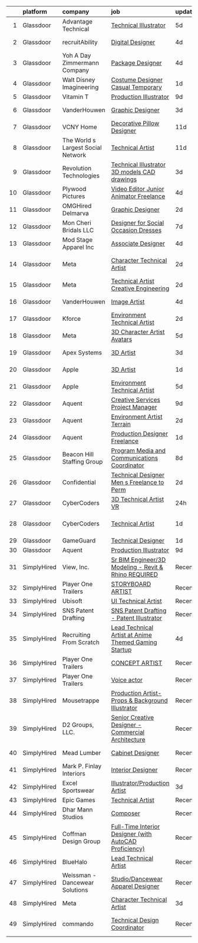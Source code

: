 

|    | platform    | company                            | job                                                                                                                                                                                                                                                                                                                                                                                                                                                                                                                                                                                                                                                                                                                                                                                                                                                                                                                                                                                                                                                                                                                                                                                                                                                                                                                                                                                                                                                                         | update_time   | location                   |
|---:|:------------|:-----------------------------------|:----------------------------------------------------------------------------------------------------------------------------------------------------------------------------------------------------------------------------------------------------------------------------------------------------------------------------------------------------------------------------------------------------------------------------------------------------------------------------------------------------------------------------------------------------------------------------------------------------------------------------------------------------------------------------------------------------------------------------------------------------------------------------------------------------------------------------------------------------------------------------------------------------------------------------------------------------------------------------------------------------------------------------------------------------------------------------------------------------------------------------------------------------------------------------------------------------------------------------------------------------------------------------------------------------------------------------------------------------------------------------------------------------------------------------------------------------------------------------|:--------------|:---------------------------|
|  1 | Glassdoor   | Advantage Technical                | [Technical Illustrator](https://www.glassdoor.com/partner/jobListing.htm?pos=110&ao=1110586&s=58&guid=000001829b1ced8e88b8e75878f08e61&src=GD_JOB_AD&t=SR&vt=w&ea=1&cs=1_b56d7faa&cb=1660459740962&jobListingId=1008060519712&cpc=39A4E8CE329AB187&jrtk=3-0-1gadhpre6itle801-1gadhprerjm7r800-92a35f20f136349a--6NYlbfkN0CQRQ3eiV4YWjrRS1ho7HVQ9JO8v6Fb3eU0yDOJbdOiEguntuRlpE4-_N6DYLNj-GrLRP5FYL-aNzagPvIYxyRsnB_9dzeqVd7S3AAeM0Tn7lwMIUWEoREOg6C_e6cv3q0cTiXRoZgR9Db9nqC-PcNEtAnvPp3I_DXS4Wt3NklPk-nrEgjP6WJiiAA2lI4ORZ0cyM5LZ5i9aP79BbKs_xlussYk6xHw0klbPx8YV5FDtm0AR3CanoXwEaPa7GZIHp82g1C2qbz4coDQ0fCRCiwgvhB0G3HHmWWfplParV8EI--c6pv6xf-VT2s4uPEzYxUf1PtxdtX1Z4kJA3lhXSe0G0EtB6gHfd69SvgR0t2yHP4WZTUx1u0AxUr4eo2tpZq11A8Jq_84Jgk0s-ltTDboyjYL6FFXMS4A4gaIiHWuCn36pIU4LGEePv3zlUnzHWQP-Lk6eat2LxGQrwdtw63wQWIUkRFtQJV0DzIoQcU-4W1sFg0EJ716Jw2yHQlMIARZZA8HQZ6EV1C5-sf_V__2LTz55852NpSJ19y5v5wmVc79Ul351g2IOAITQ4_eL_I%3D)                                                                                                                                                                                                                                                                                                                                                                                                                                                                                                                                              | 5d            | Sterling Heights, MI       |
|  2 | Glassdoor   | recruitAbility                     | [Digital Designer](https://www.glassdoor.com/partner/jobListing.htm?pos=121&ao=1110586&s=58&guid=000001829b1ced8e88b8e75878f08e61&src=GD_JOB_AD&t=SR&vt=w&ea=1&cs=1_801ae927&cb=1660459740964&jobListingId=1008063672270&cpc=723ADC3DFE402989&jrtk=3-0-1gadhpre6itle801-1gadhprerjm7r800-fbf5c924cd01ecee--6NYlbfkN0CGG9KWCDlpnNsyBDyIiP_Q0811kl3MMa1wmNp0I1WtkTaTZU1gJWaiKEGe9oYuZ3BrFcy8quIdBSfXY_VNVO8aG4dAjTOEK4ZqSg6uMeAHYhih1Gi2iEAPa8LmLwOLh7i9PjsqJw9CACK2Qbeii22HcwXW33Aebl1fHSgXFzhWRm6fcLD8RJjLAlYy2ftC_NqW0mv6madMpFDdIp5KbQROmyUpN3pIpmO-zzb6kvRJ8WVrzpEVTYcXbhqFtR4uy_-YU1Pnfho851njQbAAhAuVUzgDQfL5caFkcRoLmSpxzKzJ90EDH5CU8OzN9tenY46PGfCWyFZoGureoJeGGc5OISo5WZj6XdAmfw1ihYjxaaqVz5UuNRTmRElUIGbE8ruvXSsq6NpwwRXg1RpCPlgqArJ1GcQRgXZKM1c6ur3XkKUoyec8AR_sw1f4XGxfrPpGCuFSsH2TEMihTr5E87PcaSg896poPHZLWJ0iYvHpXj3U4nabxJPxZ6pEF0nFy5J9ScyHT0Aw6A%3D%3D)                                                                                                                                                                                                                                                                                                                                                                                                                                                                                                                                                                                                     | 4d            | Leander, TX                |
|  3 | Glassdoor   | Yoh  A Day   Zimmermann Company    | [Package Designer](https://www.glassdoor.com/partner/jobListing.htm?pos=119&ao=1110586&s=58&guid=000001829b1ced8e88b8e75878f08e61&src=GD_JOB_AD&t=SR&vt=w&ea=1&cs=1_c4f43944&cb=1660459740964&jobListingId=1008063507161&cpc=D2F1DE17EE1F43B9&jrtk=3-0-1gadhpre6itle801-1gadhprerjm7r800-dc7e1a1397b199e1--6NYlbfkN0Ae6Qmv8rNb3d5rEsMPL_plhvilYeiJERi7JqghURwQ9bq2mHgMGRGP2iYP1nqVQ_CAH4CA0v5ImKACkfOVwmRt4ZP_yKkrYQvG-WgEjznhn_VDpWqLt9aNw_v_TZNj6iwxRLgp22h8quajIuiYsucJZtbTgOZFKvuC8jT-JHljWHHK7U0zAEt_q-sZSwBx4HBjShs1_ddRaUR57jpn3cIcBU8lSIYUfOTBuTXe-09EuW1y4q8Eo1DAFOtZwHa1S2NVKCtyhl9GMyjxcQXt0WOz4FSdi6A1vuHfa2X7aMspJn_5-Z6E1YYBpST5oC9tl-hre6ZVdh0VyYLe1TisUntF1CcYGkTO81rWx8_i0ZCAxXyIFKni3XZytZAwWhKkqmo4IrLQkdmNE7ztvGMKq84OGY7KJ0BBu7qb-dkkF79Xyz4YZJcSbp0tCATiNq6x1xvYCmaei7uEaaiHUHxfQ1ACxP9akSB6YT48LpM5idWMbw%3D%3D)                                                                                                                                                                                                                                                                                                                                                                                                                                                                                                                                                                                                                                     | 4d            | Burbank, CA                |
|  4 | Glassdoor   | Walt Disney Imagineering           | [Costume Designer   Casual Temporary](https://www.glassdoor.com/partner/jobListing.htm?pos=111&ao=1110586&s=58&guid=000001829b1ced8e88b8e75878f08e61&src=GD_JOB_AD&t=SR&vt=w&cs=1_a71c0649&cb=1660459740962&jobListingId=1008069205049&cpc=44CD5376B8534B8F&jrtk=3-0-1gadhpre6itle801-1gadhprerjm7r800-2ce1b5ea8170e3cc--6NYlbfkN0DAFTyt7pbDCC2JPO79CSdi1dIb81yjczP5qsKcZIxgiYm3-7g-689UDqHItQTwke-hvEFlbGJDVGpzK-KP6_j_OlJ2R_jBmB4bZIBOviZMlujgpjsB2dOk_bQ6_EnvA0ODlG1LCPMV5yoD0TRURtSNaZMrwQGM2wtfsIdYuZr2AfhHpktiHrhcN573pwPppfraFmPnquPgriziS7JYwJVeHKQ1rEIY-ERCwsIP1MhWl2_z1WQiCuwQRTQde93A4QD0DURsC_6O2ZEbzpFAzx-RSUV7DojLJ_a28Fz5kKOJqyb2Njki7StB41eQvcJ6HRWbbt0bOjjamEl6dyWaVW17b06mtfPh3X63xplE-dP3qGuOJudHizrm7Rw14UgF-beVrmjIuei-OsfiXcOF2mT1TEMlnZRFSAcwm-17oi2scIXXmg64VI6BCAPvvyAciRE%3D)                                                                                                                                                                                                                                                                                                                                                                                                                                                                                                                                                                                                                                                                     | 1d            | Anaheim, CA                |
|  5 | Glassdoor   | Vitamin T                          | [Production Illustrator](https://www.glassdoor.com/partner/jobListing.htm?pos=122&ao=1110586&s=58&guid=000001829b1ced8e88b8e75878f08e61&src=GD_JOB_AD&t=SR&vt=w&cs=1_9d7163f1&cb=1660459740964&jobListingId=1008053885818&cpc=F4EED0218A761C36&jrtk=3-0-1gadhpre6itle801-1gadhprerjm7r800-1215b7c26f4f83ad--6NYlbfkN0DMrcEu7yrtATojKJA7cEzGQ3FdRGWLh0CZQInL4ECGI6k5tN82kdM0cJmh4vC7GgjYaxcGHa2DUeUKrUAteO5nIAh7vvbOy8ai-o2owrvbfBC6SB_xq24cMV1SaVM7IfE_ERDpkMd-kcqJXeNjyIlmvkIC3aT2ux2BAF0ywDllEzJvQuBdVSzgXkBdpjy3deuElyOcueRAenI97X6QQEoUCcmfg5zIW7J70uZcqy2As_fZ3HxcRJs_rgo4-OeRKvbrPc2HDlkbWX50xNXlIGrs82S-a7aFHY_q2Zc96DP3DfxsvRB6BQm3F7kaZKM0hIH-fOc9UpkeWKivmCBPfmd2QvP23wfg6XaQvzVTMpLan5t_o-MQorF98cDqmbVV9hzY_Cip6RQSEE_aXerXDYDB1tvsRSxbQTajwmzcib0sJ0mQYE_MoHp9LwpjLvO0ikkyTTLOo5c7tq9I1-sjQGYDgcieoBrNY8roaWGMcbYDxQ%3D%3D)                                                                                                                                                                                                                                                                                                                                                                                                                                                                                                                                                                                                                                    | 9d            | Austin, TX                 |
|  6 | Glassdoor   | VanderHouwen                       | [Graphic Designer](https://www.glassdoor.com/partner/jobListing.htm?pos=127&ao=1110586&s=58&guid=000001829b1ced8e88b8e75878f08e61&src=GD_JOB_AD&t=SR&vt=w&ea=1&cs=1_e33bd4b7&cb=1660459740965&jobListingId=1008065896891&cpc=AC285F3A3ECA6BB0&jrtk=3-0-1gadhpre6itle801-1gadhprerjm7r800-f46d5c52c7c29231--6NYlbfkN0DwTFf1i8tHxx5w6n6Gg6g51G1v2moTctKTWRheSvOoBGoYbE61eXaI4p99TMVe5-ZUrNJQP7Q7TUXWk2hHcx7t141pcDoniRTijR2yJCcX7-9Snz5ZOAwxjkJkrvmW3r21VgP_vER4SoSD7uHYr4livVqoRTod5tKMo0hPDYrhOXGnZZEZ1iSGrbWGe2GasXLBD9BwcE0Js05k2-oud8PfXkC7pMI8alOGslJb_ccFd-Rthbw5u7EtAOuH2KW_roZuoCeeo1JQIdRdNiVF39ABVZ8jXeveTM84fCuhvq_CxEkndW7X5vKlVh8B31j-yu3PwwqOdPIgu7MDLqGApbkbBXlmwqLjdTCy9p6s78xI_JbXhrvSefVD0hV7SYOqChbjJnCKc7uxfEn4jWo73pQLH_aZVYqW1oLro6-5oG603E5f2pIpBFI5zX47E7xaNR_MdRSaEju5klAYaB3HkC8MzHMKVVo1hm0IBZN12DtSDr-ArAUl-AkW)                                                                                                                                                                                                                                                                                                                                                                                                                                                                                                                                                                                                                                 | 3d            | Beaverton, OR              |
|  7 | Glassdoor   | VCNY Home                          | [Decorative Pillow Designer](https://www.glassdoor.com/partner/jobListing.htm?pos=108&ao=1110586&s=58&guid=000001829b1ced8e88b8e75878f08e61&src=GD_JOB_AD&t=SR&vt=w&ea=1&cs=1_8d996414&cb=1660459740962&jobListingId=1008047257106&cpc=9FE5D8D7282D4400&jrtk=3-0-1gadhpre6itle801-1gadhprerjm7r800-522acb78c5268b40--6NYlbfkN0DuBjZhRmXeDyfVAG-RoVjtSv3eDEYZ9hoXvfZhXUmN-bbhYvP9oYvOFEE0wIUOmjT7AgXFxQvE2H7tPArcEVsI4oWqfB27dnVtENJf_LWaJfU5SAGZUPgFkqKhwtz5E2iZFjk3BCOqgNJlCk-1HBw_A5J-16WVLbmukSTVYVz0bzWe1e36cngP1nJMaEw0GC1Uar5s2M07e1ZMuHF50H-fLMBYsXkGrKkE1s2isrc5liLFTUli29LDfnyqZDianzzHb8Sz3JaiLlUod9fpn-kRfvxWywPqQRkgX8_1-WSupvyzDDWyrQ2v8qTN_3dMCh7doJ-tD8noVOWGhxd1l2R10yVqK3ryKxXHjtC4QX8eiblP1ICcEqqmd1fOkFOcmoI9JcF-abe-gKx_76T2DK2c5GevhJZlSiIBFHhipuwEOKlWccWKiKy8rWgMCoMKNWtEh2nm4IhfttY_CBOp_2FQGO0UbMhg79N8ddnIc7KTSHxgQjU0zyuh0F3jPzWMg12p1MB06miuKA%3D%3D)                                                                                                                                                                                                                                                                                                                                                                                                                                                                                                                                                                                           | 11d           | North Bergen, NJ           |
|  8 | Glassdoor   | The World s Largest Social Network | [Technical Artist](https://www.glassdoor.com/partner/jobListing.htm?pos=115&ao=1110586&s=58&guid=000001829b1ced8e88b8e75878f08e61&src=GD_JOB_AD&t=SR&vt=w&ea=1&cs=1_c97a7e75&cb=1660459740963&jobListingId=1008048926974&cpc=1CBFC3E34E2A31FF&jrtk=3-0-1gadhpre6itle801-1gadhprerjm7r800-248e5923486b8f02--6NYlbfkN0DSgjPPcnEdvoK3uuxfISLALE6pB1FR7YSHOr_tSg5_QGIhoz_2VqUepdcKLBLI_zTQDUXKUWfMuJTcj5jBf5eRM8zWZiZ9z_cT7nylf-Em8Xnd4NBmVUBZUEHbDs2Kc1GzuzbLrePqI8f5xG1BT2ulBFUwvjcfS-QaVO8EMFpvsQiwlSRMnbZjWfYHNH7jxZ119SiF_P7W0r6FC8O9Rwi4OTuwG5bXZQ3Xr7G1KLC0k5ZxnZCzcr0FWojkCZzC53FU_jwQyRZswp5rSPZr_UBukcvO5Et9AXChme_CRXWaLu7FoGqoDeGW91Db0GkIEIfFfaKEWCTtMMls5Z8bFYVfTTE_vZeLUSii5DxOMSknk9DXK7vYI2hA-7UlD9VIoeHTjNMzTxh7jF_gnov7DM6gfG-JrPTNY8Te6ofXwrdDau39yA958rUtWI-GxBtRtM32B_gdNplmZ0NM_URCYkXrtVAInKoZnijtl6jOUfIp3WU4XllSAQayOwdAgE5X5Ox6YqJDrwlf_8UlqGlydNDc3YN-LU58Kw2I769FQR2etXaRWJR5wdGe-D6kGXzcJE7sT1oCLPAmClscNlVca7vv)                                                                                                                                                                                                                                                                                                                                                                                                                                                                                                                                 | 11d           | Los Angeles, CA            |
|  9 | Glassdoor   | Revolution Technologies            | [Technical Illustrator 3D models CAD drawings](https://www.glassdoor.com/partner/jobListing.htm?pos=114&ao=1110586&s=58&guid=000001829b1ced8e88b8e75878f08e61&src=GD_JOB_AD&t=SR&vt=w&ea=1&cs=1_f5d48675&cb=1660459740963&jobListingId=1008065299459&cpc=56C4EA4A1A191A49&jrtk=3-0-1gadhpre6itle801-1gadhprerjm7r800-2d91b92a43b9c399--6NYlbfkN0CZRV_UZvXazaVS4zK4nhwIQPcA9CBHXZ-J1nhKBh9RcR_rdgNA6_uCy1mRCBCbbZaLBYhOP5SEQWw17LEI-wCPdVKBBkNG4toffxQyCz5wk0XUGzMVlqUE2n1Pu3fziSdlg_XVvqzUXHhxWsgQCitnimmzpf5xPlR5hPlI1pQwRH4vj4CV9pTsnI64TsPGfXsq-f3HL-l9moi6MI854yLteFmJpYeBxb97trw3ljNkOMTZpyn3Zkf848cSYJjYoXxIaZevZcm1MS2GJhGyfIoC0G39R-DATOQYzD62gDmXiAvwhfR_JH6nIPLtbP6fQzabXqxu1QyEl4GaRwFUCJn4zzgp0B0VBrfqqGv8HqutK54X8Rh4n58c4v_HdtxF57rjw6uAqUM6zbek7MNOMJVbjwY2sv9yw33dDxrej3QV9QXv6sbXuJMk0x63j1Bs98tGS2pPW8IE5I7yreuNYv-kmyTyiWwvnNZtB0dYGH1NmevZExB3i-CMBdL12C8BwHk%3D)                                                                                                                                                                                                                                                                                                                                                                                                                                                                                                                                                                                       | 3d            | Woodridge, IL              |
| 10 | Glassdoor   | Plywood Pictures                   | [Video Editor   Junior Animator   Freelance](https://www.glassdoor.com/partner/jobListing.htm?pos=113&ao=1110586&s=58&guid=000001829b1ced8e88b8e75878f08e61&src=GD_JOB_AD&t=SR&vt=w&ea=1&cs=1_e73f2b4f&cb=1660459740963&jobListingId=1008062904518&cpc=8795CF9063CD573D&jrtk=3-0-1gadhpre6itle801-1gadhprerjm7r800-7496d1b3dcc62394--6NYlbfkN0DVfV30KsR8hdiIIELHP8L0e2LQWAZYa20_QIosvNat6RDSMj6Sgcs_2oz8rZs3bDZkoPUp98iPEbOQRr0YHbdYWMIBGWO9euv4THEI3iLYvz0VX9dqplZREU2sbG91NVkRD3CoSb8KBADDvguOZFiFp3NqWwv5DYJrQoCAZfAnNkq8BJ2lMeOTDeN8pgFyqISS90ETqJsfJNGA_hI3HSFhqX9C5IkHH7nKHhW0lqBh7hdqrG9kmv5Oil9cmvI2bsE3cJEQrXP89B61mKG8RRbviRdI-BwkARVVn95IvdfX32Xvblr9_EJ8jnfJts42nBzVO30WUXjhaYSjUb_9s91noGXBQwpi7ufST0-MGAL0DXfXLkjQNsQZ6IP14ry4A51DRG9lDuRKVwG_zEUZilRiLmMsAMlIhE6uJCkbCEz39CwtzXEyD15Z061ukPb7mb-zz5l15y8MvPA1xY9XiH_F1UK3zCi-hsc-WHJlapCyAPqIcgrw6uob4oR7DfA_f26tSyJ3r1I0psRFEfj2QA9t)                                                                                                                                                                                                                                                                                                                                                                                                                                                                                                                                                                       | 4d            | Connecticut                |
| 11 | Glassdoor   | OMGHired Delmarva                  | [Graphic Designer](https://www.glassdoor.com/partner/jobListing.htm?pos=130&ao=1110586&s=58&guid=000001829b1ced8e88b8e75878f08e61&src=GD_JOB_AD&t=SR&vt=w&cs=1_b2751628&cb=1660459740965&jobListingId=1008067526606&cpc=451933188B21919D&jrtk=3-0-1gadhpre6itle801-1gadhprerjm7r800-e2e483cd9cea258a--6NYlbfkN0CoZx6RZ76Kz2BC5LaLJVXH_1oYGbR7vq7wgU_JS4Ka_yE7NXZX-VTjXqlM7f-iv2tezyfmPwSa8DLlGRYqHDAdINJSjzDyVBxkYcOBPsgzJlhr9gzmz6QmOd-DPC_2DVal-lRUdYeiFdJIUQII6_Fqr_odnuphfzFakqx7ZhBGCUnGi_CVqgwPezj2VRoyiW8FvtdWPOR5cK-uNSgLNcubxAORLtAliwRkIRJ2ix_dMge0BproBbRFO6ONNjImANsKVuP4cpHxPdQZTTWzYBlOJ43fWBzb-T-G-9wknZNktmT5Goq7eiXhNzyBoQfQSGgtCJbrSLUyz5Z1G-kh7lSjXksID7f2fETxUH9IB74tnCZcKHtPnSDQKOebHs8VhTJMBQ6884AGt09NAtxaVJPl8CnQsr_ifPtzFpWC-hcgebI4RGg9O_fUvpGuMyyy6-HZOjvV0hcX98pltGgOgnLZB-wNf7cKXWZC_YfyvcaWdjZXA4htUJjXIizoB_i6Az8kni_wDco79likapELkkl7Wd_Yvdpguyaj-L80B_dBEGsW66jM2FcbZ4srDjebulcmrwUCWAxLXvqZuCndPiIAPSg1MK38UW7ZAW7OQKBRI29d1NPVBxY6iRFMchd0MvAL1x29TkK_462gtAhiGtZd)                                                                                                                                                                                                                                                                                                                                                                                                                                                                      | 2d            | Seaford, DE                |
| 12 | Glassdoor   | Mon Cheri Bridals LLC              | [Designer for Social Occasion Dresses](https://www.glassdoor.com/partner/jobListing.htm?pos=101&ao=1110586&s=58&guid=000001829b1ced8e88b8e75878f08e61&src=GD_JOB_AD&t=SR&vt=w&ea=1&cs=1_58bd4594&cb=1660459740961&jobListingId=1008057203121&cpc=3E2BFC0D8D8346C2&jrtk=3-0-1gadhpre6itle801-1gadhprerjm7r800-02c681e6a28d7d5d--6NYlbfkN0C2SVAOpOeIWQkPp9EeCSLxTLheLRty2uanDx8E9nXZ3rFVmSnLRG2mnPkAGh1eSW3J8lYkoOb_KFWOvSVYCFcDXGFAYyF931r0qvnzF8wbzBbi88hfZB9ydUA69pmQIBAof7FIlT2vX-mmIjQV9JLXDTdSUMv-n08TWZ6m7jrIGoi9Ns_SLfdzjbVQt8fhfZG8ZORvUCWWgVANEkwDRFqCH_1zJdLC1WewKi_UA89un26arnfmr1EjoqkIfNHnSZvmVLNjlZ8Wo66LWIGTGzUAFZnhdikcb5-kq3OBl4APa84K0Md9XnMd-DAGSfPS5RW1YSRJn4O4FuYV1mSOESgciqmP4vXvYvLTCPo0Q20zkGJDlS2hMUwvVF2t_yv3kTvyZvPepK62gJbM37pRptfRKZsIVvvjUmEvxpKlEl-0gSLsSHX5ZysL1LVMEkWg1Wp_yT7Y3LB2s877FS3PXflGMHbvARx8tb9ZjTlfmXv5rF2l522ngbBUWq4BbnyH2Xcoop0_rmaJ4e1V9lxfuZTW)                                                                                                                                                                                                                                                                                                                                                                                                                                                                                                                                                                             | 7d            | Trenton, NJ                |
| 13 | Glassdoor   | Mod Stage Apparel Inc              | [Associate Designer](https://www.glassdoor.com/partner/jobListing.htm?pos=102&ao=1110586&s=58&guid=000001829b1ced8e88b8e75878f08e61&src=GD_JOB_AD&t=SR&vt=w&ea=1&cs=1_44c3e7f8&cb=1660459740961&jobListingId=1008063489969&cpc=22ABB673398E21F3&jrtk=3-0-1gadhpre6itle801-1gadhprerjm7r800-0f7fafcdc3d4c6fc--6NYlbfkN0DsBOlmEAMqZtav1V1WKZO3RUElpafjggtWvxyDQ3xFSizXPSZQh0Wdvl8rI6sPNq5_5QAC6KY7joAEeU6mLGyfgOpQqi3NUQp1PdpAUu2zMrtLcAgU0faCwSeUaqHQ5lthxhYf5i83E4_AUB0Y4M5_KYJTz2y5debrvioOIGbgceSZp7ljH9cPAaqmk3VxRn98sv5tIVESbzihHSjWFeNRH-EPC33MrcPctM_wxpCK_VHS8Llnp-zPe8mqlKs1vBdfwy7OJyLZtwOWkEwEHOUo8m90cg5HdhjV-yh3SNVajqU1sOJB945J_3yoBZvJmFzT-wcV7CZicOzq9guqdZmflzi83NfFxO9DcojTsHmeYwWY9PDP1yCl8Xb62R0qnF_AWBDR7mscqk-2lbEY2Q3_MqprQv9c2vC-EMAVR4C7CnidvTrycMTH3XGMbHh3hpibA0eKZoHs5D4wyli-LvoRHWkW2ykIjDmT5R8CoOZRhtcHInN-H0tAN04Qdo3j3JI%3D)                                                                                                                                                                                                                                                                                                                                                                                                                                                                                                                                                                                                                 | 4d            | Walnut, CA                 |
| 14 | Glassdoor   | Meta                               | [Character Technical Artist](https://www.glassdoor.com/partner/jobListing.htm?pos=104&ao=1110586&s=58&guid=000001829b1ced8e88b8e75878f08e61&src=GD_JOB_AD&t=SR&vt=w&cs=1_acd2ae8b&cb=1660459740961&jobListingId=1008066993514&cpc=BAEB662971763A76&jrtk=3-0-1gadhpre6itle801-1gadhprerjm7r800-fdd4f4f7c0f018d0--6NYlbfkN0DYl4UJW4r1Vl7FEn6T9F-rD9lpC-0oMJVSiWjK_MGUd8e8cHXcpv6KPyjLHZEfqkUe-DEG5DLncfZfq6lv8FD_PK2wduAJFYav_FvfBWhs9CoV3lA8jKGIQBBOWkPFeq0eiEfznZzLdQyoSDgHQ9SLKYJ-8ITidszDh-RLcCxathJ3QACOfugXP8VKR9ubi2g1eqRqf3ZQI0MbvJByLRO_8FVS15ToBWJQXF0NWenTwLslnBzQviePf78CIqKiLrbNxWCLX-XW3Nbvl4R3uPUCRN6DwDH8MT60szU5bfN7CbJY_cmuCpRILwDgirb6WdBdzSnHkR7ed_OJI7SxHEnSYXR_iJKqc7kkfk9-qZ0GYR1vGzbdD0YHJY4S6LCJ7ZLU2yKz7eaSXygR9mhJ444WcsbzhZesD_W0FTGtEalRieXk9ZwjY2wQTnprEniEAj3b6-7wO6mrwyjqZAY3CGOCS6m5-lDgfyhMXeewG3WlgfEyxpluDz-quHK3GJiBKpd-TYZ-MjAkpuPWbP4g60nDGP8GnItaiAP-drYOl85XnGlE0vMX_AswHYa7Jwkx1_pJJYlfrJYbFktP66aYQVueUyiXOYNvzI0Q1BF3oYAO1e6CMGAGnGb8c5nYxljQmsAIwIX2-JCsitV-3yw7WF_jb7AIM_uvEYgag0XzQTPk5Oarr4KXHlKd0eQdYOVM12HbVDCBCddCRF4gCc_zkJPQsVE5tElXnuYQLx-A3-81RyzUY-NKR86iXc3oillmCjKgOgOSPspDb12vN9xUWlzihyAEdK6ITNKLHPv1qkPzbBrcoZqOLHWydAKTfVHKz8Z3geNTqvs3CQt3VjZhXDbplyAcvXhsvR5ypOEy07b-X48g_vLal86RzUioWbARQ57A9hu22vurLZWwHS6g6TOoN7Cu9AaCG0pQkB5Kg0ZrgDDYQBd4M83x1hfJomKDpN8k7_ENeQDlww-QxPIb9phW9NOSEkawMcIwVbwArLdhwYqlHH8S2C1TZx8qcHQcUITLNPC_hos3wnH83w_XDk8hB3hal8Bs0yY%3D)                                              | 2d            | Los Angeles, CA            |
| 15 | Glassdoor   | Meta                               | [Technical Artist   Creative Engineering](https://www.glassdoor.com/partner/jobListing.htm?pos=105&ao=1110586&s=58&guid=000001829b1ced8e88b8e75878f08e61&src=GD_JOB_AD&t=SR&vt=w&cs=1_9155c21b&cb=1660459740961&jobListingId=1008067771030&cpc=BAEB662971763A76&jrtk=3-0-1gadhpre6itle801-1gadhprerjm7r800-1da363b5fdcfe69b--6NYlbfkN0DYl4UJW4r1Vl7FEn6T9F-rD9lpC-0oMJVSiWjK_MGUd8e8cHXcpv6KPyjLHZEfqkU_XyKy2aMazqvwtb4jLXqdrJDgWqRMdZzDm3QnlMP6SY4uOwq4hh6l7Ys33tkNGRVhftqYXq-Cp0a8WihaWmhXsxwvVili8y6RJmZdNTLKL41ELPZJd4GT5t36KbP6OX5MRYQsOPQn_qUpD5WYEG15E43nF9IwKBdwZ7Ib3aFdvsAlhNkVYC-Ibj4T9DGNNvj5cGz1tP1Rv4989GwOU5eDToCbUmyyCcq1r6nx_coOVKAYzlUUqf9X0FPHt1cdIPwW_wNvj8RN2kpSnnobQpih_hdAqWqFWnFKeb4OxaCZ0yHYSq3QkkkIlB1VX458-F4Jf8BsEhw7yzuuBM8fpHTE2BoNJRWNAsYBiB8XIlJgpdGBXmaTmTIBp9QaVV7nkcbW12yA8DCLGks7QX81PuUa0pAPbpQEdVvu6_Uby8wckq_Zz9Ut0RMpcyLN8svWfarrdoAuXkrvmBZzqwQKLPgOd4AGU9viOP6heRsfq6E0HsyuhIt5_G0iJAC-jBsUhAPO7RBTGpy5-J5TUwNhROFe1kYolTK-n16gocMh-Bfl3YujlwPAORv-IPfH-3NLu0gFIsm9U4iJq3Hxt3FEuvH6GCJoRPfDAeXpDbeTwAdhWbB_BTA74wFEbWjZ_hajtLCvx1yo-fbg-TnPN5zoAWPvgj35ESFa1ZAqJoOApKPAMzIDj4TBLpTHggZ6u1fmYnvz5yeKUe9mrF7e7a-44kOLidOZvE1ojb-YtnJ_R6h0_FL1OnI5qRDXmqfg34n1CZhq677kYGN2WcP90HuBKpVgyFcxSJKSY4-Q6U7pu-QAOY9KjccURGlVQHNLapBKVj5g0ocxe-OgZNMJbmbgmKDZTOWUPQeazGkHluz4C_kYiNG8kJS2ZukFgDqulhntnymvedDyALU_uV4sI16HgakVnFJ4z_OQUC0-M4brzsNVB9MXAlCiUGcXzafuUyOMCfdWI9-sd_uRs17wXPE2jSfVigDGoE-Hm2e6EjDXE4CCJh1g3eAMwmBleKB9M8lW4Oc%3D) | 2d            | Menlo Park, CA             |
| 16 | Glassdoor   | VanderHouwen                       | [Image Artist](https://www.glassdoor.com/partner/jobListing.htm?pos=118&ao=1110586&s=58&guid=000001829b1ced8e88b8e75878f08e61&src=GD_JOB_AD&t=SR&vt=w&ea=1&cs=1_166340bc&cb=1660459740963&jobListingId=1008063541301&cpc=AC285F3A3ECA6BB0&jrtk=3-0-1gadhpre6itle801-1gadhprerjm7r800-44ae0a4fbbd41e73--6NYlbfkN0DwTFf1i8tHxx5w6n6Gg6g51G1v2moTctKTWRheSvOoBGoYbE61eXaI4p99TMVe5-Yx3QNbUfuByV1ln80uuMozBmYU69iiyMjPcC1KxlYCv165LxjaZAepi6fVCyyhQ86_ltv3q2XZSJkGepgNHRKU40Yl3-bNcszTtaTb_jhKeymm2vIbwUGy4XLwNiGJFyvYHPMgyjSJzHAbVBmJctf3i8mT9Ks6dvJZfnzlNlw0a7GOD28svu6xHXHeqUF-G5xCjBPO1DtBtLZ6MCt_8Hm_naD41jJqqSN3Ph6dg806lKieW-Sj_j-Y0CJ-TJea9CsXSFt5jsUJkxdmXtlxfhzSnKn2brtffS5Ldf05QIx2N_W-1Dvz_IkAcWJAtZtiryiMZsJAZo82FBgNzRYdPveDBCjFE9gbZYudafAV9GsoKAJ6Ryfq_PQ6zjJTl2xPTFLqUnIMlFbuxCA1XobSGQjJZTN-K1m_OtuavP2TmAbh5m9WZUDx79EX)                                                                                                                                                                                                                                                                                                                                                                                                                                                                                                                                                                                                                                     | 4d            | Beaverton, OR              |
| 17 | Glassdoor   | Kforce                             | [Environment Technical Artist](https://www.glassdoor.com/partner/jobListing.htm?pos=125&ao=1110586&s=58&guid=000001829b1ced8e88b8e75878f08e61&src=GD_JOB_AD&t=SR&vt=w&cs=1_8f850dbb&cb=1660459740964&jobListingId=1008067190556&cpc=654405A9B1E0A9F5&jrtk=3-0-1gadhpre6itle801-1gadhprerjm7r800-895d8efd57c265d2--6NYlbfkN0C5IatSLh_Ak1q39eQQoPIxD737RW9NeiYGvIRXkrLjEBkC4LI6KweFWWPiS1PvvlypGpx18bYBeoUqEetnquHIUgcuQSnzo7i-pjw3UUDvAsLg2WIk1P0I4FEM8pytCKcKY3gNhMUiOMsjAL4RmDoAHDMWmgmvRFKaVhCImvudNe7i9vCtKxJSVtb2oe9ogqYMW6LQwrFo3s7yVZEPsxS6JAMqI59yuO3fCwTrSRP3gLmziqUZJvFB5tp723HeX26BPDYH12mnreuliwZO6A8Nu010ru2SM24Uo7PIuEb5bC_hDZIKZm5S_G1cvv2jptmyjAiQrQxOc1WcnVeGkYzasNWfkpAQO0ZspduaFbtiXzJBx9ULwyJN1t451HhY_fc8Q7V9U8O4c0228qk9IjDqWNNrDh7kZfxT8-uuxebE-TKv6wyqjrojWma_5jGCvqpzYtcOQ1LZJFQwOrUfgDdd5JRGeV5JE55F4pVWcocwul9RMEotk8whRQ4G0mxfQSZaRge0af0s2UrIoMmDoJDQ_6UAiK5QKxjBXv8kTb799ZuFsE3d7uOeUqDuTLH3czgltAvYMIyy0Iu28xNZQlzlGzgSf23NH00%3D)                                                                                                                                                                                                                                                                                                                                                                                                                                                                                                            | 2d            | Redmond, WA                |
| 18 | Glassdoor   | Meta                               | [3D Character Artist  Avatars](https://www.glassdoor.com/partner/jobListing.htm?pos=109&ao=1110586&s=58&guid=000001829b1ced8e88b8e75878f08e61&src=GD_JOB_AD&t=SR&vt=w&cs=1_b333ae4f&cb=1660459740961&jobListingId=1008061777966&cpc=444700D72F2ECBCE&jrtk=3-0-1gadhpre6itle801-1gadhprerjm7r800-42385de9be05d970--6NYlbfkN0DYl4UJW4r1Vl7FEn6T9F-rD9lpC-0oMJVSiWjK_MGUd8e8cHXcpv6KPyjLHZEfqkVDT8BL02zSvDOFgY_TTPFfcsfb90mC8bVqyuMPVNeahIMSpreFDcArnyZCD3rMbijFTY1J5mOR9XF2sJuhoD64xxAaVVYOT5pOL1XxGsCl-_r0lPkXyM5euDLqQtY7xcSL_KSQMLb-KegCTdj-YLhHexCzOIkiOf0BX10cNeEs_eAtwg3MmwXTuQQEP0T7BYV4FF16cmC5cYd5tglzEVNQ7pXBKP5HP0bTlxN3hfdKlj1JrFOGy1J0jv1IsjsrR9R2ju4pfuofjV7P12Mgk0gisQyzuGerzzyt4h3fEVduPYyoZfIyaA50HPv8Ql64Rr4n6ks4efTNmu0nmSVeaSg97GwHqWzgFncHxi4XYq1nu0nZ4pzO7lfgHzMyPe-ETCaWcBXuGI2alO2bYoSc5dfO7HHpH9L9lkMrufTVb7vQAxlm_k26knKhKONxK_x_VnqAcYuwD21TKttoW-q0E_lXFWV2qw9FHUvH93rlw0n3IBFEhnQhEiIMJeT78LAJ27RKZykNInWqYsD2JLOVSR3taqA6km-u5kEomd07c62ykjMAmjnVoZj5zO3pLpaPdW5xX0WYbMcT02765vb3MRAs4xuBkorklSW58EegHJOp5neftxTSOtUaOvyPyyd9pTmsi0E73J6q1-i8Mp6QjtnTWnwCCvLhgm1uBk4QDORL_TULLNLxhPWy4GQWZitoJShFwT7PjpZUYDsC9V4fA5y5fPSZahpbxChtp9nP84eA1sMa9ZPjf6LwOAPUbVnKwiy_P4f-xogGblYKqyMXf0_LyDgkfkggq2blsAL-5L7r4dHhcQMRsT3sa3T76-8mKvrIK3fNRh9aPGLDex8zTuETzJthpfOKwTVg7rYkw0_eMHN5jRunEngJOFwZDa7W7HisvZvQR0DvRS9LqFzIx0q70CZDcgJUcPp8ZMvSwQET6qf7xnlXRFSZSkkOPbX0kkuJNJbvZrxYHP7CorXuUbZtHz3pAVIJ6Duo5w26pdZBME4pvEPUmkitgPyfM5I4T9A%3D)            | 5d            | New York, NY               |
| 19 | Glassdoor   | Apex Systems                       | [3D Artist](https://www.glassdoor.com/partner/jobListing.htm?pos=128&ao=1110586&s=58&guid=000001829b1ced8e88b8e75878f08e61&src=GD_JOB_AD&t=SR&vt=w&cs=1_64089dd0&cb=1660459740964&jobListingId=1008065920317&cpc=2CAED5C921A5F994&jrtk=3-0-1gadhpre6itle801-1gadhprerjm7r800-0cf5e92b1eb0ca7a--6NYlbfkN0DqWjE27Bj7wQp7zwejGyju2OyxUuq4SEucXSyN07WCWejYvQmJsgF2DYF8Y-TYieBtrVuolZIWOMunm3rGNwvX78Lv7sqbLdS8PXTnY3BGKQDm_gtzEBnZjsJMpqB9d5dyT3nD7wcVAT_cQIoi3kldfTWCoWUfL5xoVe2DDRSGbCGX6CpEb4XfO6EW6GtNLCECX1o2wAP727xEDHnT77taQ6MEcbJ15J54RNLUflMqnw5-16H0ruMTKLvykFP8JQYvR1wVYdNoVLTzJKvHghfL1NoqAvkQQtD84LHQcgseep4Uq-8_WupFvEfllq2_HTU1MdTQor3OkjJldAtqlnaQkmYR31xci-AAw8Y03ehH-DdDB60LRKLDxNyMYFb3VBT4R3Lk4_3KCY8-qmiHlYDvaCnaE8ENPL7UMAh-IVCfyLfSOJVHq98GDPfukazr0K3a44g-3eLcWvA9H3YbPFcPqq8lPHJMAiGkr19RkpRA7qmX1lKE7_vDcbn-3sxW4Yn2thC0ZQuUjih5lR6BJxsskon6XtxgOkokHv631r4u0K2itZ-NWBKXJu2mmr7JYw9jXZeffP437kOBptnwcn-HQbFABSeZErKBN0l2EmTLxg%3D%3D)                                                                                                                                                                                                                                                                                                                                                                                                                                                                                                                 | 3d            | Redmond, WA                |
| 20 | Glassdoor   | Apple                              | [3D Artist](https://www.glassdoor.com/partner/jobListing.htm?pos=112&ao=1110586&s=58&guid=000001829b1ced8e88b8e75878f08e61&src=GD_JOB_AD&t=SR&vt=w&cs=1_886edde8&cb=1660459740962&jobListingId=1008068607708&cpc=F41FEAB56D215062&jrtk=3-0-1gadhpre6itle801-1gadhprerjm7r800-ba6d3c8e41014624--6NYlbfkN0BvKrLyj5gPmtZO9T8euul8TCxuuKNOtzRJOomxnwSEodTz2Bc-sPZl5OJ9R4TJsNfpv5tXA35_AWRYo96Zun0ZJwQs6hjRQ4cTIfDfC8P0iDRvr4u-Eq-DJd4Ce7KMHjKvZ9jIZsyWOWhO1kQYLujHq_sfb0S7_FZzWsSORAkpWqREHK4GItAWp_7zOs8rKHnku1hpfGfxf1SqlaMhgNAmBUSc6nJDb_1zlroAnI6YI0_TX5-puHOzMKbLMzefurgeCCL360_zjHeUx0JUHWsYDVc16pZJqu26HEutyz2I82btsf-RBBjccOafx_EBL4FNHNAqgq2dmNqqm7uUYzPEITQa7v9l-DHzi58lwhOl3L5UdmE6aIIzO3jjgoJsh5b970SNNyPVC183OvPhglNFRyb5ddksEQVI3U2qBChuSDbcJAAepcozYURUGAWY4ccjIya2YLSnuILOlIZinX6QUrwZCrTz2-6ZKdunN8kw963Ydv1J0rmxpsNObO68g2YThP1IKJIQULzL9wX7Ec8qOUXtM1U--NU8iwMj4cPPgvupihjNmKygXWfcgpEiI1VrE5pT85BV-ND2QGc_PFdooMhk1mX4Dc8Jmg6E3Z1OKP5qe72Nqf8Uh5k_FPda6HEjsfDLaj7D3ATQZ5ogSg0psQEkOfQNBmDPy8RRZzbtHXBRvPWs0HoAv392t70fA3vPWgKpRz9q29BnvVyDTLi3ZZv6-ZpR1ML8byEVA4bBife4gh5oZZ0agyGgmSrbAfJR0TqSQogczvaj_Yo1enM_xyOqUZTwiyac6s8RT3PT3LYu1Uyo8j56cg0-6AXRZlopPhfOFZ63jbu3jfz5Ys3gtSRDGLdu16R6SVvFp2WAa5l4V7T9w4-a15vozkMqQqSfTh3EJi2OtGUD-Uvc5Gsvqk9E2nT2f3uuTG8hw8lJmnt9U4vPShNW)                                                                                                                                                                             | 1d            | Culver City, CA            |
| 21 | Glassdoor   | Apple                              | [Environment Technical Artist](https://www.glassdoor.com/partner/jobListing.htm?pos=106&ao=1110586&s=58&guid=000001829b1ced8e88b8e75878f08e61&src=GD_JOB_AD&t=SR&vt=w&cs=1_3e62b1cb&cb=1660459740961&jobListingId=1008061779472&cpc=F41FEAB56D215062&jrtk=3-0-1gadhpre6itle801-1gadhprerjm7r800-277cbba73d5748e5--6NYlbfkN0BvKrLyj5gPmtZO9T8euul8TCxuuKNOtzRJOomxnwSEodTz2Bc-sPZl5OJ9R4TJsNcKB-gPyNHqVbm-rmrI9wsYS95mMmSKH2T-htf_g5FM4C6AWnnnG_tLj-Totl64xdIcjdac13e8hm8lU8FEmBJtgHqR-_Ev8p8iEsHi8cTPuIvmqL5GdlI_uCX36oKX-t1xbOn44WQGH91FNk50XPqziGqB4-vfbOJJaVi3cHsFTW6zKhObhs4fJRUPPnM3Lc2RrsCwYftIccz2VTR2y71u1eJZTgUK7ztSyI8Iz6ruG8T3H8LmFmWVsR4OesuH89uqpwmdsViRiyOaIkx8eucmqEQQPxaoSKvRdNMB4oHQ2gtUf9lg9K9bP6rQHYgFkUsXFXwtznn7qrTnhecKji45mqs8ZpZPoYImqLVLL7jSo3IfDyywnqw82r8kwUePGWKllOFsKUC1TwxC3JBLuIZvj8kh3sOKW7k0me29ahjRrIRPqUBPwTDxQWx3pPCxVj163-InXdlBCz13dCHEREs6-iU-DVSgbXPA72Q-TeWN-UxXblNbI8hNYLX2aQ_fJ7cZK-K6NaYHzqiSlgk1l0Ptv-x0I1BSMaM2-37SJ2UBgszpI1HC5n8yHzCAlPgY5vIg7G-DhRMzXwLxoc_9JC0aNcT2WnaOoENJU41uTHFyJTw6wA4UWvPAMh-yiBQXA6A0PfynpTJYELFQ_LlqbOyBgxhwYQMMO6J1rtVxlqceHTU-GreRpwnXxGAZ1GGXmP_iU97pPi-XnZ8qi9AC4G7f-fmY5XmiZe6WUY0wuc-JYJcFAjijSs5nS74KYVzYnvH2XDOuGiXghvognQ_DlJaZR6k8rd4am1U2f4os5lOmqVm4M9erLdN20nq7w1l5wbOnsSxrCaL7-05dcUuiLYEr-PIX3wC0VCeJRVN8tOLqQDzdGBmnColz3b1ZM0oy7YcgCa8H9ASOZw%3D%3D)                                                                                                                              | 5d            | Culver City, CA            |
| 22 | Glassdoor   | Aquent                             | [Creative Services Project Manager](https://www.glassdoor.com/partner/jobListing.htm?pos=126&ao=1110586&s=58&guid=000001829b1ced8e88b8e75878f08e61&src=GD_JOB_AD&t=SR&vt=w&cs=1_f82bc35d&cb=1660459740964&jobListingId=1008053369788&cpc=334ABAF5D42DC775&jrtk=3-0-1gadhpre6itle801-1gadhprerjm7r800-813b3ad8211abf9f--6NYlbfkN0DMrcEu7yrtATojKJA7cEzGQ3FdRGWLh0CZQInL4ECGI9gD0Wolx9R2EDT7B77c2cRjtby2nZtUMsSygp-m6cztpU-2TOw_Q8oLFhmtrKQ33AdsuBAGtAgk69k-X2Vne3fvfY-z-Xe98C03hEqQs_iNQ7OQIQlqeb0_Wq4Dl62WL25f1ZLsNyBcs8cT9Pl35qzESwkaRbz_vtGe5IT-b1z5i-nnRB69-xY18QrAtbWppeDL74dOWLXkwbUU7E13WfnC8eJ2uAlY4ODv1w-hBpLR_P3e-WK4Sju--jqHSw32A9N5dNZTSCBlhDKIuez1Vr8M-hBcWFjHwdBH-N09hdXyg6FPn3gXRnT3BYqQWW8JXYeUyM6YmTBQv2y3RnyieSBol__yaiYEhQWU_VqOTcMSr-eS2v9rUtpBcYyja463wckJ6jfoEuN9ZjCgD6f-P1lRhiP5WzGQzXJQJUi-zoRj)                                                                                                                                                                                                                                                                                                                                                                                                                                                                                                                                                                                                                                                     | 9d            | Remote                     |
| 23 | Glassdoor   | Aquent                             | [Environment Artist   Terrain](https://www.glassdoor.com/partner/jobListing.htm?pos=123&ao=1110586&s=58&guid=000001829b1ced8e88b8e75878f08e61&src=GD_JOB_AD&t=SR&vt=w&cs=1_795393d2&cb=1660459740964&jobListingId=1008067493949&cpc=334ABAF5D42DC775&jrtk=3-0-1gadhpre6itle801-1gadhprerjm7r800-1d7e30f58d96cfcf--6NYlbfkN0DMrcEu7yrtATojKJA7cEzGQ3FdRGWLh0CZQInL4ECGI9gD0Wolx9R2EDT7B77c2cRf8Z9snA3WEy7pWtLLpBeGDNqIvW2gPLLVkj-nn12dLBAhDrfMS_OsRepMohQztCeMNMWkFwCkAz2sthirrxOVO6mrCPqS4RGIXDBcBqbZAjCTBInJP1rbtZ1QbHLJE5XTdnB_xJu6b1hlqm3rD4TNge4DHJ4qIICTKaeI5Jk4Z6vI1juegY2VI8qnqgr_U45TD35JPoBfqv4NVR_P1V6R-YZdrZBenYXFAoq0J6UPRuAQ0pESBJj9Jj3_SgUSMOQhfET0gzNaPhgDyaKVW59vkhkhZWGwsqBuW-Okub2kfedGqVb1Jjr_XIC_X695tWnd2fRNZ2NFx4wUaRd4aaw2qW_KmqcQrjzRjDvZ_c59eecOPQe7Cmnew0HGhLy0U0ltbxJXS6PNy70T52tbqlmy)                                                                                                                                                                                                                                                                                                                                                                                                                                                                                                                                                                                                                                                          | 2d            | Remote                     |
| 24 | Glassdoor   | Aquent                             | [Production Designer  Freelance ](https://www.glassdoor.com/partner/jobListing.htm?pos=124&ao=1110586&s=58&guid=000001829b1ced8e88b8e75878f08e61&src=GD_JOB_AD&t=SR&vt=w&cs=1_3bfe5fcb&cb=1660459740964&jobListingId=1008068718997&cpc=B076152010A3B66C&jrtk=3-0-1gadhpre6itle801-1gadhprerjm7r800-30c444c01e5f72f6--6NYlbfkN0DMrcEu7yrtATojKJA7cEzGQ3FdRGWLh0CZQInL4ECGI9gD0Wolx9R2v-Aex0-GK07MjB7C6yAxyIRpNCz9IeY3Qwx4HAz9t7ZDfB67VZWm1D-Rtv-uAcIoldXlZUkq67XFVj-R5QNiE8a2qGdJRPpVGxelF-SCVkPJ_GwaWvYO0QVHdTLI98v3iigjLAicDOuQJPh0gdG-ZqtacedVGX7Ang4Cb8_TP8iVNqXA_rqFT_lC55C6r77K-RaTENzt225YvcYptq7TNUQOA75sKvj81sCaBrt7_8BODbA9gl-SpQ3vTBNohZfDnMwFpks72EOjWiasnaF0Poew9jn-sEo8c98IoXPg0YHL0nWrBQbVsQZBkEG_H0va2EpL5CDb3ucx0wyklel_v4mbn3HcGbjP7ksDBqGtCQDWYcntFvmHWEjj9XHa_KkBckIusOZkug3bmzmcttQhXQ%3D%3D)                                                                                                                                                                                                                                                                                                                                                                                                                                                                                                                                                                                                                                                           | 1d            | Chicago, IL                |
| 25 | Glassdoor   | Beacon Hill Staffing Group         | [Program Media and Communications Coordinator](https://www.glassdoor.com/partner/jobListing.htm?pos=129&ao=1110586&s=58&guid=000001829b1ced8e88b8e75878f08e61&src=GD_JOB_AD&t=SR&vt=w&ea=1&cs=1_e2b5dc92&cb=1660459740965&jobListingId=1008055685619&cpc=3BA4CE39D5B5DEF5&jrtk=3-0-1gadhpre6itle801-1gadhprerjm7r800-baaaf402cadae5c6--6NYlbfkN0AEoGMyuqqa4fuJ8ioA0yHILhRJp52EdX7fBgN-aGi6iM2GDh1lJ9NOUQwg-HKPdM_L6neMa6MeqRxmUXutMnfwfTpwLka-SgOR8cFTDkPRD7Pyk4C7sUPTn_EOMdwJSvQxAVRqNGEaa3C9AYExQHX12v1MNZ8GIlPEmYOq6J4bVtVHSGXFKckKFNqA5Aj4wJBvCWRhmSUJr2HxMymNXYhgL7UI8PzMI1W_9bFaUxiJY-GYAcoAjGB2ggeDQbBNUYYURiMwM7eWW_NqplwgL01f99qnKTXF9Gvf-uq75FJgBJjXDXGn1w9YeJUjrnUpTSE-3TZns5ZJQ_ZB1nY8S53yR8oVmVo99BaEM8H3ZunySHmfeo-RO1Wxl2mlbXS3M6HdFXUNHwNJUlWYxSJWyxmprIIHYk0UF4OAa3v75gwgRl4AJGTzprxx1eN9pVb_ahVNn4Kv2gQfNNMO06xn7e25gu-HgK8lGvc8QRWzJEzEjrGkRSZkLOoLMiI5Y2csTq1DY8uL9iSAbNLgJ1AvNUmfkKBuBFRdimk%3D)                                                                                                                                                                                                                                                                                                                                                                                                                                                                                                                                                       | 8d            | Ann Arbor, MI              |
| 26 | Glassdoor   | Confidential                       | [Technical Designer Men s Freelance to Perm](https://www.glassdoor.com/partner/jobListing.htm?pos=107&ao=1110586&s=58&guid=000001829b1ced8e88b8e75878f08e61&src=GD_JOB_AD&t=SR&vt=w&ea=1&cs=1_7a6d7749&cb=1660459740962&jobListingId=1008067356175&cpc=01657B10174A43CF&jrtk=3-0-1gadhpre6itle801-1gadhprerjm7r800-14dfa54dbf06e548--6NYlbfkN0Bw5nMmE_9ydMmkFwclqcsXVMIQE4PmsRPS_jC_M_Rtp3tkPn5Tt5HZV1eHNfLjcAj8qmuoN-UpFHpaUl-zFK_nB6Oe-pDTvxaOF2i17CQvtv1AlZL_z3ZbnC7FSwbAhqZbh-Ciel49IhviB8vCGgIltO4APYQFmUy7gko7P_12hsPfvW1YAa12jOS1EptxIhLosDwae9E2zdBmeVYnFpKKjQG5C9GiLiaoe1rOnRqp-sdgmfQD5fwWHaiAn8dj4n_IW3A3aSyOKoWu0tLqpg_XQvKsFS_jkIOCTzy3ZMMzXvAINmi3TEJIpRhTrKoP_J7WltSoKZkK5z4ITTSxp32pqsVXITzDGAwau84mST9jMJ-d0xAqnf33-JL0bYBb9w0AYnng_RNed6_DuyToaiJIOZOaPQycPzBZWsAHiNR97iR0QdVXyZhFFDEC-qirloVQSMZDSIlZfK0kyNitmenGfScPAxdXrHyxhOJdoJbCzbwC5ynkh3Y-aXpeCgagzE5lxGRWiFgfk_xeWEhCYMLx)                                                                                                                                                                                                                                                                                                                                                                                                                                                                                                                                                                       | 2d            | New York, NY               |
| 27 | Glassdoor   | CyberCoders                        | [3D Technical Artist  VR ](https://www.glassdoor.com/partner/jobListing.htm?pos=116&ao=1110586&s=58&guid=000001829b1ced8e88b8e75878f08e61&src=GD_JOB_AD&t=SR&vt=w&ea=1&cs=1_bc577acb&cb=1660459740963&jobListingId=1008069964278&cpc=6FC5BA77C9A4CD78&jrtk=3-0-1gadhpre6itle801-1gadhprerjm7r800-f7331cf11cb237a8--6NYlbfkN0CpFJQzrgRR8WqXWK1qKKEqALWJw739KlKqr2H-MSI4eoBlI4EFrmor2FYZMP3muM0nZ3jVFn6OjyAxNyAeTZ5Wo0Iq-ZlOpxyJnKFWXN--Vuagk0sc6B73rQjT_xJ_pMoTuBstNknVjzkMRJdTtQAiNNMDbJ9w829cQKlYX_PTPXSr2Y2izfSWo9ioSpHo3mhS8jMQjUywPiAInueStdyb3demwPqjzEHDVoaNl8LPWMjj5YCX1tONjZ4eZ5B1kb1J8IIioocD_W7veI8ZtVV4xLKb0wnLCgrBSa0EOiAf-brit72hQ-Qk3wg5sHfeFWpbM2u9uJ8vhtBBKKiJGjQ5Fco3YMq7CfrtkjCxle18iENiilsztX0vMZRNZUWPGoMVFxhkTuzD987LZ_xa9Hzahg0gos9wbb6GH0wpLKaZH1qso4KuPGwAJSlG7R-y0QteUynQBX9R2B5-w6bhX60i99FBwiBgYqEhAN5CsFWpv-55OO0Dkn-1Y0mFvtRYt-0495r47F9aRmmMod-BWyKFwk9Q4CchaqG11Zjh6I-b0zm9S6q_eDHsRbPkPnV_RkeKZieK0iCKuR1JQOv2iROIiLP8p3K2qTmmOUWrkngBPFDC3BTPapfMv1ljPNj4b9i_pz_EfQ_JmKEKnOxMhFSp2lQSXyormLTzB7NWX2CjoZUdDZB5u8PcnU6v9nXvbyV9cn37Ju88SH0pvbNc--cQn6rCNPLFy1VmI7m-hKB1Bwocfi21vtvbOC6O0G1ux0iM4jwLVXkeSqHHMq6s8uyMtmqrLLrDAvi85aGlZytoZuapnu2rAp2_DjtvYfnv9EQ1cWif3U47oEIh06V6BnoJJC_k4jUFByHAlKMS1lRGfFhZY_LZKYdri3vIBrxAN8t6SiJ9Au3VliqXuziBsifHGf9T76WqcUHXKxNUquoJSFwHSjyBVqk1FbBhGeSXduYAvHAX5__m1lF3RA4EiPH00Lu6cdkn21inScTGyTBUzni0yDQwtzbC)                                                                                         | 24h           | Venice, CA                 |
| 28 | Glassdoor   | CyberCoders                        | [Technical Artist](https://www.glassdoor.com/partner/jobListing.htm?pos=117&ao=1110586&s=58&guid=000001829b1ced8e88b8e75878f08e61&src=GD_JOB_AD&t=SR&vt=w&ea=1&cs=1_55ce3cf0&cb=1660459740963&jobListingId=1008069171228&cpc=47CFDC01B3F81FAC&jrtk=3-0-1gadhpre6itle801-1gadhprerjm7r800-85e84a2f1d16441f--6NYlbfkN0CpFJQzrgRR8WqXWK1qKKEqALWJw739KlKqr2H-MSI4eoBlI4EFrmor2FYZMP3muM3Yxp-yJN987xgn4WX9oM7yh27on2xYjhmiDlCWEJDeuAM1UvyZfKH_kO4CVnczqi2Mp3XW38IIvD59P2y7i8N1fgmfhqpg3KdegzzF7T0BDxCpcQV6q3xgWhp5wfHi8jhpGPccHMz-4VokNol9y5hs9jK6auFTKT8FpPq9HeEkM4nczeJgWXXUo_udTcCaZQkuiFGUxSPgfqiuYpftM_TdasybR7yicEhoIAvfZjsNddkpVBqwM7ijd5RwVPpM4nzMeduXCrPTnPj-3PJjCJ_CmeOWd4uFb2X7YUGz6skL8JgexqYZWWEkKCIgenJCI2Pvnnqv-zcxhNx1rc8WfURefcnwAB20YBBGOdsoGYIhuP9cR0hqkx6WUO4jOQBwURUS2iGtoUsQ40GecpzEidEm1-BODvOlvBaJMBJTJm5LDYmDUyJ6c46yU21xEqRM_10q4ISFNmkvnYmKgXGTlSWV7Wc4ovKp5-KBWAT_GpV4q4YtIgaZfBOY7K_M3ApHTNs713rKqrPui-pynq1m4JZwEYFyMux06ty1TBMP5VZuaGNyAxA35XAOgD4qDHXt8gjCt71muqLX0RuV2av8o1Vi1YZZ5J_DGy4Jd_gJ6haHTSsO97CgJvdd89gSsMApnVFl4YqNvI9lKNYRrS2rF9Kat03WeWZ23a7IWI_Nl_zU7cm2wpSehWkk4kV7I28C2T1oPGbZRaA-4BwgIFf5wNoUcSa7JZOu3dPiIvQ4y3vCmL4QwfBxPxdvOhrGkAPcgsrKCP7tElHkh2RA491SEvpDOqRQOawv8J0lX0bysY6RayQklF2UMBOT2ve4UTZImr2SjnzPvcY0UcsuVjWQXBVIPlLGlDEj2KLmVi0EaRRTtEkZJDUAVv7MQ8jH1uMXD9Trx9O-jnOBbfNjaxYT9yBc0ojTWT9Znv4%3D)                                                                                                                   | 1d            | Los Angeles, CA            |
| 29 | Glassdoor   | GameGuard                          | [Technical Designer](https://www.glassdoor.com/partner/jobListing.htm?pos=103&ao=1110586&s=58&guid=000001829b1ced8e88b8e75878f08e61&src=GD_JOB_AD&t=SR&vt=w&ea=1&cs=1_fbfeb8c5&cb=1660459740961&jobListingId=1008069027861&cpc=545C0D17DAD7ABB7&jrtk=3-0-1gadhpre6itle801-1gadhprerjm7r800-d95b259762d2f370--6NYlbfkN0AtlW_omU2Xx3W-19HQ_drmTKCWebiHnmA5lS5PDL5G8RvaRScdHDRj7Xsjpvl8WRYDEHMST4CywtzaMTEZT_d8xNA4vYFs1DHdl3vX91onxMR85R47zMK7JATIND5FtM6H5Hdt8141s1EcfFUms24qLszpvSVmf59kKdOhxmWq6KghRSw4m4ODkG41XbMpcxtXzBmFYIlSY_lzStuj76NaMAkv54ljy9ITL90MeXmyKPJestw8Ot_-YmaJ29_4xPxbO60lybka72fc7DGfIjg3RaSVsqYA2gHx3-1vYOFYe3GNpXSvGhiIEZyP0N9zD97eR6p-8BQbiqVJaBIfLF6aogEo5gNfwH2icy_b4kjQFYasEbCmo-el1velYHEXTksKj0L38v1DekQm4zJzh-U9mii-ac_qrnwVdnmC2Pyxs4LTz2mtdpOXExqeWz5GciR2-_u8Nx53IpaIZDzpreHTUyN_f1WqXezyI3IM2bKTU5SCASnMzoN5Q8c2-Tek9SI11lhFqAnWnw%3D%3D)                                                                                                                                                                                                                                                                                                                                                                                                                                                                                                                                                                                                   | 1d            | Argyle, TX                 |
| 30 | Glassdoor   | Aquent                             | [Production Illustrator](https://www.glassdoor.com/partner/jobListing.htm?pos=120&ao=1110586&s=58&guid=000001829b1ced8e88b8e75878f08e61&src=GD_JOB_AD&t=SR&vt=w&cs=1_d083fa33&cb=1660459740963&jobListingId=1008054069888&cpc=FA84DF7EA1EC2398&jrtk=3-0-1gadhpre6itle801-1gadhprerjm7r800-43565356013bfddf--6NYlbfkN0DMrcEu7yrtATojKJA7cEzGQ3FdRGWLh0CZQInL4ECGI9gD0Wolx9R2v-Aex0-GK07dASrBsqEVSg-gj-a-vXbuH20a6DpBGvH2MFQaOW87KGitwr1LxaPi7zgFUjAqoU08pUn-GaZoUrZStamzJ-C_PgvM3cFKA-mh3CQMHJjLmYZTgGVhP9NfdzpZKXuUa68jBToAo0_gyndgka3nHfQ234XKxv2V56P6r-OX6T82sqvlDq_Ezy9vcRpu7dPzpQR5TRBy4sPPbgcCGWtmixPrdSFJFe_BadOYvQe6IEb-PadlaBKVu9xbRCKNAOn_NSHbLOmWdEYwAUc1-DfkPXlYn_T8vrMcbXTnsb-drfjWm5E9Ati0VH_hKdWui2E7JqperV-igau6DK_Kw2L7iN-jwpSphiuIhI3wfchuZ7WYSGgn0Nyu27kbF0raeEBYVWdNjd5480VjrQ%3D%3D)                                                                                                                                                                                                                                                                                                                                                                                                                                                                                                                                                                                                                                                                    | 9d            | Austin, TX                 |
| 31 | SimplyHired | View, Inc.                         | [Sr BIM Engineer/3D Modeling - Revit & Rhino REQUIRED](https://www.simplyhired.com/job/r-EMDI_VtGPS56wqXDwIvVVf9Wc0_fV24JlkHogXp_SHsFRKSxtw7Q?q=technical+artist)                                                                                                                                                                                                                                                                                                                                                                                                                                                                                                                                                                                                                                                                                                                                                                                                                                                                                                                                                                                                                                                                                                                                                                                                                                                                                                           | Recently      | Milpitas, CA               |
| 32 | SimplyHired | Player One Trailers                | [STORYBOARD ARTIST](https://www.simplyhired.com/job/WsM3HESh11erc7gbrwmB9wOuLc4G8EpuzkIDIBZRmQv2tJ5MIdyzZQ?q=technical+artist)                                                                                                                                                                                                                                                                                                                                                                                                                                                                                                                                                                                                                                                                                                                                                                                                                                                                                                                                                                                                                                                                                                                                                                                                                                                                                                                                              | Recently      | Bellingham, WA             |
| 33 | SimplyHired | Ubisoft                            | [UI Technical Artist](https://www.simplyhired.com/job/6BGAsivYUDwvXorXnJFKF_D8tqwLn3KUMP5zI6e4MBNCuX9TJMXVgQ?q=technical+artist)                                                                                                                                                                                                                                                                                                                                                                                                                                                                                                                                                                                                                                                                                                                                                                                                                                                                                                                                                                                                                                                                                                                                                                                                                                                                                                                                            | Recently      | Remote                     |
| 34 | SimplyHired | SNS Patent Drafting                | [SNS Patent Drafting - Patent Illustrator](https://www.simplyhired.com/job/XzJD5wCm0woOTg4Ga7DOrkZVAmXZqeGsgE36MHnlGarupVtR2GsZAw?q=technical+artist)                                                                                                                                                                                                                                                                                                                                                                                                                                                                                                                                                                                                                                                                                                                                                                                                                                                                                                                                                                                                                                                                                                                                                                                                                                                                                                                       | Recently      | United States              |
| 35 | SimplyHired | Recruiting From Scratch            | [Lead Technical Artist at Anime Themed Gaming Startup](https://www.simplyhired.com/job/_X2o4CwhPfkoreLwLbjVO8n-LJPPu7EnoJgabFVY6AyNsKEU793-eg?q=technical+artist)                                                                                                                                                                                                                                                                                                                                                                                                                                                                                                                                                                                                                                                                                                                                                                                                                                                                                                                                                                                                                                                                                                                                                                                                                                                                                                           | 4d            | Hilliard, OH +90 locations |
| 36 | SimplyHired | Player One Trailers                | [CONCEPT ARTIST](https://www.simplyhired.com/job/NHSymmraphyw8uHdSkV5Et_VVAdt0q4UIaYh_zD91KukT2nlM8P-Uw?q=technical+artist)                                                                                                                                                                                                                                                                                                                                                                                                                                                                                                                                                                                                                                                                                                                                                                                                                                                                                                                                                                                                                                                                                                                                                                                                                                                                                                                                                 | Recently      | Bellingham, WA             |
| 37 | SimplyHired | Player One Trailers                | [Voice actor](https://www.simplyhired.com/job/spDD-EJ3TjYBjE8eMRZ9eEmKaVlWQD6z3yRQeU5qhxOkgExTKczNWQ?q=technical+artist)                                                                                                                                                                                                                                                                                                                                                                                                                                                                                                                                                                                                                                                                                                                                                                                                                                                                                                                                                                                                                                                                                                                                                                                                                                                                                                                                                    | Recently      | Bellingham, WA             |
| 38 | SimplyHired | Mousetrappe                        | [Production Artist- Props & Background Illustrator](https://www.simplyhired.com/job/qUFdFG7VtGV5YNxFvoBR_ltmIayKqg5GJIJim-wsMKzBevmQGoqqwA?q=technical+artist)                                                                                                                                                                                                                                                                                                                                                                                                                                                                                                                                                                                                                                                                                                                                                                                                                                                                                                                                                                                                                                                                                                                                                                                                                                                                                                              | Recently      | Remote                     |
| 39 | SimplyHired | D2 Groups, LLC.                    | [Senior Creative Designer - Commercial Architecture](https://www.simplyhired.com/job/Yzphuvu4v4KIeGAg97r-GC4K2aaGuq7WuIAfSSpOBYl9P_dmzDtnLw?q=technical+artist)                                                                                                                                                                                                                                                                                                                                                                                                                                                                                                                                                                                                                                                                                                                                                                                                                                                                                                                                                                                                                                                                                                                                                                                                                                                                                                             | Recently      | King of Prussia, PA        |
| 40 | SimplyHired | Mead Lumber                        | [Cabinet Designer](https://www.simplyhired.com/job/RTmvH5muGADe0-gnzbxrNdGeiCnk1jVXCtS1wr-snSwBqGSmbbArmw?q=technical+artist)                                                                                                                                                                                                                                                                                                                                                                                                                                                                                                                                                                                                                                                                                                                                                                                                                                                                                                                                                                                                                                                                                                                                                                                                                                                                                                                                               | Recently      | Beatrice, NE               |
| 41 | SimplyHired | Mark P. Finlay Interiors           | [Interior Designer](https://www.simplyhired.com/job/ACgOSNiid54dHRncHMCwghe-aS3BcO9vqWd8eYePE-qHsahtdA-t3g?q=technical+artist)                                                                                                                                                                                                                                                                                                                                                                                                                                                                                                                                                                                                                                                                                                                                                                                                                                                                                                                                                                                                                                                                                                                                                                                                                                                                                                                                              | Recently      | Southport, CT              |
| 42 | SimplyHired | Excel Sportswear                   | [Illustrator/Production Artist](https://www.simplyhired.com/job/A6v8vCT2O4kUvf97h0MP0048lHdK-oJJnd_9Xa1e9UDy9S7YoPfR8A?q=technical+artist)                                                                                                                                                                                                                                                                                                                                                                                                                                                                                                                                                                                                                                                                                                                                                                                                                                                                                                                                                                                                                                                                                                                                                                                                                                                                                                                                  | 3d            | Trafford, PA               |
| 43 | SimplyHired | Epic Games                         | [Technical Artist](https://www.simplyhired.com/job/iQyBHJVXYEr1fA8aRnN9qYZEeEwMuy2JEdUBPyBlmvgF0qwd74WVow?q=technical+artist)                                                                                                                                                                                                                                                                                                                                                                                                                                                                                                                                                                                                                                                                                                                                                                                                                                                                                                                                                                                                                                                                                                                                                                                                                                                                                                                                               | Recently      | Cary, NC                   |
| 44 | SimplyHired | Dhar Mann Studios                  | [Composer](https://www.simplyhired.com/job/ZB_CaDWShcP3YG5ieYwZ6V9PCkGln389G2Qs6kl93PpbThhAYaRPFQ?q=technical+artist)                                                                                                                                                                                                                                                                                                                                                                                                                                                                                                                                                                                                                                                                                                                                                                                                                                                                                                                                                                                                                                                                                                                                                                                                                                                                                                                                                       | Recently      | Burbank, CA                |
| 45 | SimplyHired | Coffman Design Group               | [Full-Time Interior Designer (with AutoCAD Proficiency)](https://www.simplyhired.com/job/Xx7hJsbn6OIObeoohRD70Y4VdH0y_sC279UDSdlsem1MGWNh8Uj_rg?q=technical+artist)                                                                                                                                                                                                                                                                                                                                                                                                                                                                                                                                                                                                                                                                                                                                                                                                                                                                                                                                                                                                                                                                                                                                                                                                                                                                                                         | Recently      | Naples, FL                 |
| 46 | SimplyHired | BlueHalo                           | [Lead Technical Artist](https://www.simplyhired.com/job/Wjuj_8GvrouGkI5GInMTsAVDyDnmD0dXLa8mRnChOYJPWpldqD68RQ?q=technical+artist)                                                                                                                                                                                                                                                                                                                                                                                                                                                                                                                                                                                                                                                                                                                                                                                                                                                                                                                                                                                                                                                                                                                                                                                                                                                                                                                                          | Recently      | Rockville, MD              |
| 47 | SimplyHired | Weissman - Dancewear Solutions     | [Studio/Dancewear Apparel Designer](https://www.simplyhired.com/job/e-u5cl_hOzWE0c8p5bywZ_wIhwyNlHldXSfGzXAeWqbOkOspwLDgWg?q=technical+artist)                                                                                                                                                                                                                                                                                                                                                                                                                                                                                                                                                                                                                                                                                                                                                                                                                                                                                                                                                                                                                                                                                                                                                                                                                                                                                                                              | Recently      | St. Louis, MO              |
| 48 | SimplyHired | Meta                               | [Character Technical Artist](https://www.simplyhired.com/job/Av0qld_g0hWKwnRbEt3Xwpb5HdhHH2QQWjqjf7AvyyWe2-fdoyciCA?q=technical+artist)                                                                                                                                                                                                                                                                                                                                                                                                                                                                                                                                                                                                                                                                                                                                                                                                                                                                                                                                                                                                                                                                                                                                                                                                                                                                                                                                     | 3d            | Remote +3 locations        |
| 49 | SimplyHired | commando                           | [Technical Design Coordinator](https://www.simplyhired.com/job/s8WINT4dhRHW538TpC4ixYqH4bNDw4oIW2rvlfUjlr1MCVa7JkHRgg?q=technical+artist)                                                                                                                                                                                                                                                                                                                                                                                                                                                                                                                                                                                                                                                                                                                                                                                                                                                                                                                                                                                                                                                                                                                                                                                                                                                                                                                                   | Recently      | South Burlington, VT       |